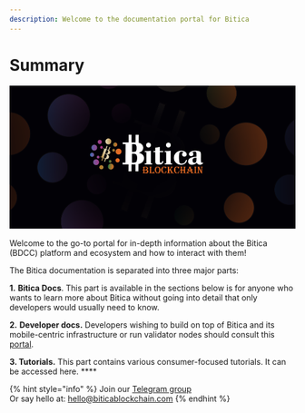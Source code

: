 ```yaml
---
description: Welcome to the documentation portal for Bitica
---
```


# Summary

![](<.gitbook/assets/docs_1500x500.png>)

Welcome to the go-to portal for in-depth information about the Bitica (BDCC) platform and ecosystem and how to interact with them!

The Bitica documentation is separated into three major parts:

**1.** **Bitica Docs**. This part is available in the sections below is for anyone who wants to learn more about Bitica without going into detail that only developers would usually need to know.

**2.** **Developer docs.** Developers wishing to build on top of Bitica and its mobile-centric infrastructure or run validator nodes should consult this [portal](https://developers.biticablockchain.com).&#x20;

**3. Tutorials.** This part contains various consumer-focused tutorials. It can be accessed here. **** &#x20;

{% hint style="info" %}
Join our [Telegram group](https://t.me/)\
Or say hello at: hello@biticablockchain.com
{% endhint %}
